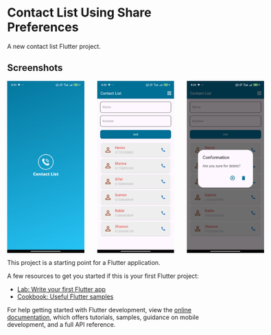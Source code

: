 # Contact List Using Share Preferences

A new contact list Flutter project.

## Screenshots

<div style="display:flex">
    <img src="screenshots/sc01.jpg" alt="Home Screen" width="200" height="400" style="margin-right: 30px;">
    <img src="screenshots/sc02.jpg" alt="Home Screen" width="200" height="400" style="margin-right: 30px;">
    <img src="screenshots/sc03.jpg" alt="Home Screen" width="200" height="400" style="margin-right: 30px;">
</div>

This project is a starting point for a Flutter application.

A few resources to get you started if this is your first Flutter project:

- [Lab: Write your first Flutter app](https://docs.flutter.dev/get-started/codelab)
- [Cookbook: Useful Flutter samples](https://docs.flutter.dev/cookbook)

For help getting started with Flutter development, view the
[online documentation](https://docs.flutter.dev/), which offers tutorials,
samples, guidance on mobile development, and a full API reference.
